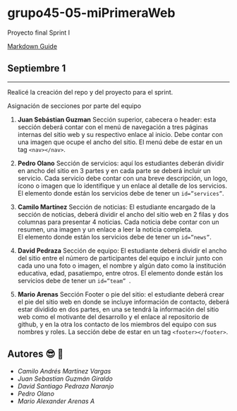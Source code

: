 # grupo45-05-miPrimeraWeb
Proyecto final Sprint I

[Markdown Guide](https://guides.github.com/features/mastering-markdown/)

## Septiembre 1
---
Realicé la creación del repo y del proyecto para el sprint.

Asignación de secciones por parte del equipo

1. **Juan Sebástian Guzman** Sección superior, cabecera o header: esta sección deberá contar con el menú de
navegación a tres páginas internas del sitio web y su respectivo enlace al inicio.
Debe contar con una imagen que ocupe el ancho del sitio.
El menú debe de estar en un tag `<nav></nav>`.

2. **Pedro Olano** Sección de servicios: aquí los estudiantes deberán dividir en ancho del sitio en 3
partes y en cada parte se deberá incluir un servicio. Cada servicio debe contar con
una breve descripción, un logo, ícono o imagen que lo identifique y un enlace al
detalle de los servicios. El elemento donde están los servicios debe de tener un
`id=”services”`.  

3. **Camilo Martínez** Sección de noticias: El estudiante encargado de la sección de noticias, deberá dividir
el ancho del sitio web en 2 filas y dos columnas para presentar 4 noticias. Cada
noticia debe contar con un resumen, una imagen y un enlace a leer la noticia
completa.  
El elemento donde están los servicios debe de tener un `id=”news”`.  

4. **David Pedraza** Sección de equipo: El estudiante deberá dividir el ancho del sitio entre el número de
participantes del equipo e incluir junto con cada uno una foto o imagen, el nombre y
algún dato como la institución educativa, edad, pasatiempo, entre otros.
El elemento donde están los servicios debe de tener un `id=”team” `.  

5.  **Mario Arenas** Sección Footer o pie del sitio: el estudiante deberá crear el pie del sitio web en
donde se incluye información de contacto, deberá estar dividido en dos partes, en
una se tendrá la información del sitio web como el motivante del desarrollo y el
enlace al repositorio de github, y en la otra los contacto de los miembros del equipo
con sus nombres y roles. La sección debe de estar en un tag `<footer></footer>`.

## Autores 	:sunglasses: :muscle:
- *Camilo Andrés Martínez Vargas*  
- *Juan Sebastian Guzmán Giraldo*  
- *David Santiago Pedraza Naranjo*  
- *Pedro Olano*  
- *Mario Alexander Arenas A*  
